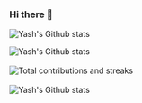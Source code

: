 ### Hi there 👋

<!--
**yashthummar88/yashthummar88** is a ✨ _special_ ✨ repository because its `README.md` (this file) appears on your GitHub profile.

Here are some ideas to get you started:

- 🔭 I’m currently working on ...
- 🌱 I’m currently learning ...
- 👯 I’m looking to collaborate on ...
- 🤔 I’m looking for help with ...
- 💬 Ask me about ...
- 📫 How to reach me: ...
- 😄 Pronouns: ...
- ⚡ Fun fact: ...
[![](https://img.shields.io/badge/Medium-12100E?logo=medium&logoColor=white)](https://medium.com/@zluvsand)
-->


![Yash's Github stats](https://github-readme-stats.vercel.app/api/top-langs?username=yashthummar88)



![Yash's Github stats](https://github-readme-stats.vercel.app/api?username=yashthummar88&show_icons=true&&theme=vue-dark&Ring=58DD97)
</br></br>
![Total contributions and streaks](https://github-readme-streak-stats.herokuapp.com/?user=yashthummar88&theme=vue-dark)
</br></br>
![Yash's Github stats](https://github-readme-stats.vercel.app/api/top-langs?username=yashthummar88&layout=compact&theme=vue-dark)
</br></br>

